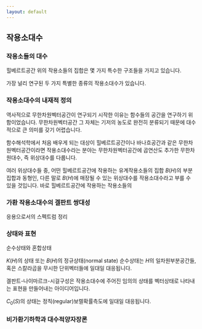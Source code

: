 ```yaml
---
layout: default
---
```


## 작용소대수


### 작용소들의 대수

힐베르트공간 위의 작용소들의 집합은 몇 가지 특수한 구조들을 가지고 있습니다.

가장 널리 연구된 두 가지 특별한 종류의 작용소대수가 있습니다.

### 작용소대수의 내재적 정의

역사적으로 무한차원벡터공간이 연구되기 시작한 이유는 함수들의 공간을 연구하기 위함이었습니다.
무한차원벡터공간 그 자체는 기저의 농도로 완전히 분류되기 때문에 대수적으로 큰 의미를 갖기 어렵습니다.


함수해석학에서 처음 배우게 되는 대상이 힐베르트공간이나 바나흐공간과 같은 무한차원벡터공간이라면 작용소대수라는 분야는 무한차원벡터공간에 곱연산도 추가한 무한차원대수, 즉 위상대수를 다룹니다.

여러 위상대수들 중, 어떤 힐베르트공간에 작용하는 유계작용소들의 집합 $B(H)$의 부분집합과 동형인, 다른 말로 $B(H)$에 매장될 수 있는 위상대수를 작용소대수라고 부를 수 있을 것입니다.
바로 힐베르트공간에 작용하는 작용소들의

### 가환 작용소대수의 겔판트 쌍대성

응용으로서의 
스펙트럼 정리

### 상태와 표현

순수상태와 혼합상태

$K(H)$의 상태 또는 $B(H)$의 정규상태(normal state)
순수상태는 $H$의 일차원부분공간들, 혹은 스칼라곱을 무시한 단위벡터들에 일대일 대응됩니다.


겔판트-나이마르크-시걸구성은 작용소대수에 주어진 임의의 상태를 벡터상태로 나타내는 표현을 만들어내는 아이디어입니다.



$C_0(S)$의 상태는 정칙(regular)보렐확률측도에 일대일 대응됩니다.



### 비가환기하학과 대수적양자장론

